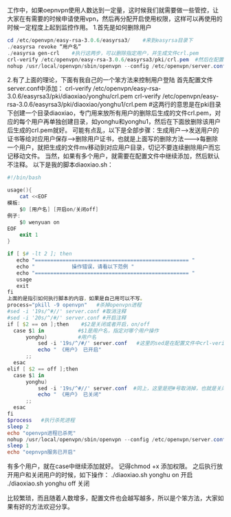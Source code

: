﻿工作中，如果oepnvpn使用人数达到一定量，这时候我们就需要做一些管控，让大家在有需要的时候申请使用vpn，然后再分配开启使用权限，这样可以再使用的时候一定程度上起到监控作用。
1.首先是如何删除用户

```powershell
cd /etc/openvpn/easy-rsa-3.0.6/easyrsa3/    #来到easyrsa目录下
./easyrsa revoke “用户名”
./easyrsa gen-crl    #执行这两步，可以删除指定用户，并生成文件crl.pem
crl-verify /etc/openvpn/easy-rsa-3.0.6/easyrsa3/pki/crl.pem  #然后在配置文件server.conf中加入这条，指定一下crl.pem的路径，就会在启动的时候去读取文件，禁止该用户登陆。
nohup /usr/local/openvpn/sbin/openvpn --config /etc/openvpn/server.conf &        #然后重启服务就生效了，我的server.conf是在/etc/openvpn下，大家根据实际情况来。
```
2.有了上面的理论，下面有我自己的一个笨方法来控制用户登陆
首先配置文件server.conf中添加：
crl-verify /etc/openvpn/easy-rsa-3.0.6/easyrsa3/pki/diaoxiao/yonghu/crl.pem
crl-verify /etc/openvpn/easy-rsa-3.0.6/easyrsa3/pki/diaoxiao/yonghu1/crl.pem
#这两行的意思是在pki目录下创建一个目录diaoxiao，专门用来放所有用户的删除后生成的文件crl.pem，对应的每个用户再单独创建目录，如yonghu和yonghu1，然后在下面放删除该用户后生成的crl.pem就好。
可能有点乱，以下是全部步骤：生成用户-->发送用户的证书等给对应用户保存-->删除用户证书，也就是上面写的删除方法--->每删除一个用户，就把生成的文件mv移动到对应用户目录，切记不要连续删除用户而忘记移动文件。
当然，如果有多个用户，就需要在配置文件中继续添加，然后默认不注释。
以下是我的脚本diaoxiao.sh：

```powershell
#!/bin/bash

usage(){
    cat <<EOF
模板:
    $0 [用户名] [开启on/关闭off]
例子:
    $0 wenyuan on
EOF
    exit 1
}

if [ $# -lt 2 ]; then
   echo "================================================== "
   echo "            操作错误，请看以下范例 "
   echo "================================================== "
   usage
   exit
fi
上面的是指引如何执行脚本的内容，如果是自己用可以不写。
process="pkill -9 openvpn"   #杀掉openvpn进程
#sed -i '19s/^#//' server.conf #取消注释
#sed -i '20s/^/#/' server.conf #开启注释
if [ $2 == on ];then    #$2是关闭或者开启，on/off
  case $1 in           #$1是用户名，指定对哪个用户操作
      yonghu)          #用户名
          sed -i '19s/^/#/' server.conf   #这里的sed是在配置文件中crl-verify这行开头加上注释，就可以开启指定用户的访问权限了，也就是不去读取该用户对应的那个文件了。19就是某用户所在行数。
          echo " 《用户》 已开启" 
      ;;
  esac
elif [ $2 == off ];then
  case $1 in
      yonghu)
          sed -i '19s/^#//' server.conf  #同上，这里是把#号取消掉，也就是关闭该用户的访问权限
          echo " 《用户》 已关闭"
      ;;
  esac
fi
$process   #执行杀死进程
sleep 2
echo "openvpn进程已杀死"
nohup /usr/local/openvpn/sbin/openvpn --config /etc/openvpn/server.conf &   #执行开启进程
sleep 1
echo "oepnvpn服务已开启"
```
有多个用户，就在case中继续添加就好。
记得chmod +x 添加权限。
之后执行放开用户和关闭用户的时候，如下操作：
./diaoxiao.sh  yonghu  on    开启
./diaoxiao.sh  yonghu  off   关闭

比较繁琐，而且随着人数增多，配置文件也会越写越多，所以是个笨方法，大家如果有好的方法欢迎分享。


